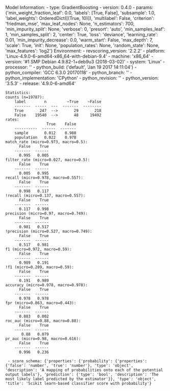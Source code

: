 Model Information:
	 - type: GradientBoosting
	 - version: 0.4.0
	 - params: {'min_weight_fraction_leaf': 0.0, 'labels': [True, False], 'subsample': 1.0, 'label_weights': OrderedDict([(True, 10)]), 'multilabel': False, 'criterion': 'friedman_mse', 'max_leaf_nodes': None, 'n_estimators': 700, 'min_impurity_split': None, 'verbose': 0, 'presort': 'auto', 'min_samples_leaf': 1, 'min_samples_split': 2, 'center': True, 'loss': 'deviance', 'learning_rate': 0.01, 'min_impurity_decrease': 0.0, 'warm_start': False, 'max_depth': 7, 'scale': True, 'init': None, 'population_rates': None, 'random_state': None, 'max_features': 'log2'}
	Environment:
	 - revscoring_version: '2.2.2'
	 - platform: 'Linux-4.9.0-6-amd64-x86_64-with-debian-9.4'
	 - machine: 'x86_64'
	 - version: '#1 SMP Debian 4.9.82-1+deb9u3 (2018-03-02)'
	 - system: 'Linux'
	 - processor: ''
	 - python_build: ('default', 'Jan 19 2017 14:11:04')
	 - python_compiler: 'GCC 6.3.0 20170118'
	 - python_branch: ''
	 - python_implementation: 'CPython'
	 - python_revision: ''
	 - python_version: '3.5.3'
	 - release: '4.9.0-6-amd64'
	
	Statistics:
	counts (n=19787):
		label        n         ~True    ~False
		-------  -----  ---  -------  --------
		True       247  -->       29       218
		False    19540  -->       48     19492
	rates:
		              True    False
		----------  ------  -------
		sample       0.012    0.988
		population   0.022    0.978
	match_rate (micro=0.973, macro=0.5):
		  False    True
		-------  ------
		  0.995   0.005
	filter_rate (micro=0.027, macro=0.5):
		  False    True
		-------  ------
		  0.005   0.995
	recall (micro=0.978, macro=0.557):
		  False    True
		-------  ------
		  0.998   0.117
	!recall (micro=0.137, macro=0.557):
		  False    True
		-------  ------
		  0.117   0.998
	precision (micro=0.97, macro=0.749):
		  False    True
		-------  ------
		  0.981   0.517
	!precision (micro=0.527, macro=0.749):
		  False    True
		-------  ------
		  0.517   0.981
	f1 (micro=0.972, macro=0.59):
		  False    True
		-------  ------
		  0.989   0.191
	!f1 (micro=0.209, macro=0.59):
		  False    True
		-------  ------
		  0.191   0.989
	accuracy (micro=0.978, macro=0.978):
		  False    True
		-------  ------
		  0.978   0.978
	fpr (micro=0.863, macro=0.443):
		  False    True
		-------  ------
		  0.883   0.002
	roc_auc (micro=0.88, macro=0.88):
		  False    True
		-------  ------
		   0.88   0.879
	pr_auc (micro=0.98, macro=0.616):
		  False    True
		-------  ------
		  0.996   0.236
	
	 - score_schema: {'properties': {'probability': {'properties': {'false': 'number', 'true': 'number'}, 'type': 'object', 'description': 'A mapping of probabilities onto each of the potential output labels'}, 'prediction': {'type': 'bool', 'description': 'The most likely label predicted by the estimator'}}, 'type': 'object', 'title': 'Scikit learn-based classifier score with probability'}

